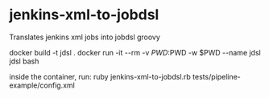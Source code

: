 # jenkins-xml-to-jobdsl
Translates jenkins xml jobs into jobdsl groovy

docker build -t jdsl .
docker run -it --rm -v $PWD:$PWD -w $PWD --name jdsl jdsl bash

inside the container, run: ruby jenkins-xml-to-jobdsl.rb tests/pipeline-example/config.xml
